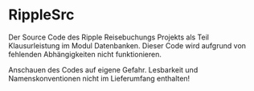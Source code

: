# RippleSrc
Der Source Code des Ripple Reisebuchungs Projekts als Teil Klausurleistung im Modul Datenbanken. Dieser Code wird aufgrund von fehlenden Abhängigkeiten nicht funktionieren.

Anschauen des Codes auf eigene Gefahr. Lesbarkeit und Namenskonventionen nicht im Lieferumfang enthalten!
